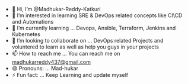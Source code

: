 - 👋 Hi, I’m @Madhukar-Reddy-Katkuri
- 👀 I’m interested in learning SRE & DevOps related concepts like CI\CD and Automations
- 🌱 I’m currently learning ...  Devops, Ansible, Terraform, Jenkins and Kubernetes
- 💞️ I’m looking to collaborate on ... DevOps related Projects and voluntered to learn as well as help you guys in your projects
- 📫 How to reach me ... You can reach me on madhukarreddy437@gmail.com
- 😄 Pronouns: ... Mad-hukar
- ⚡ Fun fact: ... Keep Learning and update myself

<!---
Madhukar-Reddy-Katkuri/Madhukar-Reddy-Katkuri is a ✨ special ✨ repository because its `README.md` (this file) appears on your GitHub profile.
You can click the Preview link to take a look at your changes.
--->
